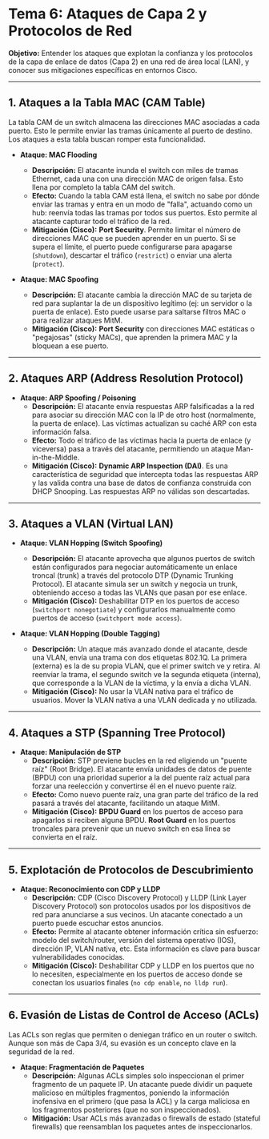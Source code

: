 # Tema 6: Ataques de Capa 2 y Protocolos de Red

**Objetivo:** Entender los ataques que explotan la confianza y los protocolos de la capa de enlace de datos (Capa 2) en una red de área local (LAN), y conocer sus mitigaciones específicas en entornos Cisco.

---

## 1. Ataques a la Tabla MAC (CAM Table)

La tabla CAM de un switch almacena las direcciones MAC asociadas a cada puerto. Esto le permite enviar las tramas únicamente al puerto de destino. Los ataques a esta tabla buscan romper esta funcionalidad.

*   **Ataque: MAC Flooding**
    *   **Descripción:** El atacante inunda el switch con miles de tramas Ethernet, cada una con una dirección MAC de origen falsa. Esto llena por completo la tabla CAM del switch.
    *   **Efecto:** Cuando la tabla CAM está llena, el switch no sabe por dónde enviar las tramas y entra en un modo de "falla", actuando como un hub: reenvía todas las tramas por todos sus puertos. Esto permite al atacante capturar todo el tráfico de la red.
    *   **Mitigación (Cisco):** **Port Security**. Permite limitar el número de direcciones MAC que se pueden aprender en un puerto. Si se supera el límite, el puerto puede configurarse para apagarse (`shutdown`), descartar el tráfico (`restrict`) o enviar una alerta (`protect`).

*   **Ataque: MAC Spoofing**
    *   **Descripción:** El atacante cambia la dirección MAC de su tarjeta de red para suplantar la de un dispositivo legítimo (ej: un servidor o la puerta de enlace). Esto puede usarse para saltarse filtros MAC o para realizar ataques MitM.
    *   **Mitigación (Cisco):** **Port Security** con direcciones MAC estáticas o "pegajosas" (sticky MACs), que aprenden la primera MAC y la bloquean a ese puerto.

---

## 2. Ataques ARP (Address Resolution Protocol)

*   **Ataque: ARP Spoofing / Poisoning**
    *   **Descripción:** El atacante envía respuestas ARP falsificadas a la red para asociar su dirección MAC con la IP de otro host (normalmente, la puerta de enlace). Las víctimas actualizan su caché ARP con esta información falsa.
    *   **Efecto:** Todo el tráfico de las víctimas hacia la puerta de enlace (y viceversa) pasa a través del atacante, permitiendo un ataque Man-in-the-Middle.
    *   **Mitigación (Cisco):** **Dynamic ARP Inspection (DAI)**. Es una característica de seguridad que intercepta todas las respuestas ARP y las valida contra una base de datos de confianza construida con DHCP Snooping. Las respuestas ARP no válidas son descartadas.

---

## 3. Ataques a VLAN (Virtual LAN)

*   **Ataque: VLAN Hopping (Switch Spoofing)**
    *   **Descripción:** El atacante aprovecha que algunos puertos de switch están configurados para negociar automáticamente un enlace troncal (trunk) a través del protocolo DTP (Dynamic Trunking Protocol). El atacante simula ser un switch y negocia un trunk, obteniendo acceso a todas las VLANs que pasan por ese enlace.
    *   **Mitigación (Cisco):** Deshabilitar DTP en los puertos de acceso (`switchport nonegotiate`) y configurarlos manualmente como puertos de acceso (`switchport mode access`).

*   **Ataque: VLAN Hopping (Double Tagging)**
    *   **Descripción:** Un ataque más avanzado donde el atacante, desde una VLAN, envía una trama con dos etiquetas 802.1Q. La primera (externa) es la de su propia VLAN, que el primer switch ve y retira. Al reenviar la trama, el segundo switch ve la segunda etiqueta (interna), que corresponde a la VLAN de la víctima, y la envía a dicha VLAN.
    *   **Mitigación (Cisco):** No usar la VLAN nativa para el tráfico de usuarios. Mover la VLAN nativa a una VLAN dedicada y no utilizada.

---

## 4. Ataques a STP (Spanning Tree Protocol)

*   **Ataque: Manipulación de STP**
    *   **Descripción:** STP previene bucles en la red eligiendo un "puente raíz" (Root Bridge). El atacante envía unidades de datos de puente (BPDU) con una prioridad superior a la del puente raíz actual para forzar una reelección y convertirse él en el nuevo puente raíz.
    *   **Efecto:** Como nuevo puente raíz, una gran parte del tráfico de la red pasará a través del atacante, facilitando un ataque MitM.
    *   **Mitigación (Cisco):** **BPDU Guard** en los puertos de acceso para apagarlos si reciben alguna BPDU. **Root Guard** en los puertos troncales para prevenir que un nuevo switch en esa línea se convierta en el raíz.

---

## 5. Explotación de Protocolos de Descubrimiento

*   **Ataque: Reconocimiento con CDP y LLDP**
    *   **Descripción:** CDP (Cisco Discovery Protocol) y LLDP (Link Layer Discovery Protocol) son protocolos usados por los dispositivos de red para anunciarse a sus vecinos. Un atacante conectado a un puerto puede escuchar estos anuncios.
    *   **Efecto:** Permite al atacante obtener información crítica sin esfuerzo: modelo del switch/router, versión del sistema operativo (IOS), dirección IP, VLAN nativa, etc. Esta información es clave para buscar vulnerabilidades conocidas.
    *   **Mitigación (Cisco):** Deshabilitar CDP y LLDP en los puertos que no lo necesiten, especialmente en los puertos de acceso donde se conectan los usuarios finales (`no cdp enable`, `no lldp run`).

---

## 6. Evasión de Listas de Control de Acceso (ACLs)

Las ACLs son reglas que permiten o deniegan tráfico en un router o switch. Aunque son más de Capa 3/4, su evasión es un concepto clave en la seguridad de la red.

*   **Ataque: Fragmentación de Paquetes**
    *   **Descripción:** Algunas ACLs simples solo inspeccionan el primer fragmento de un paquete IP. Un atacante puede dividir un paquete malicioso en múltiples fragmentos, poniendo la información inofensiva en el primero (que pasa la ACL) y la carga maliciosa en los fragmentos posteriores (que no son inspeccionados).
    *   **Mitigación:** Usar ACLs más avanzadas o firewalls de estado (stateful firewalls) que reensamblan los paquetes antes de inspeccionarlos.